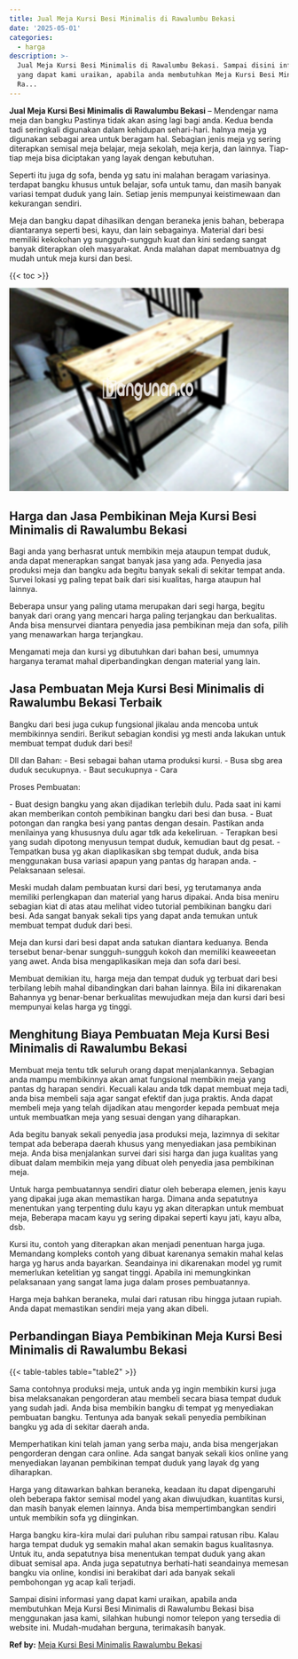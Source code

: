 ```yaml
---
title: Jual Meja Kursi Besi Minimalis di Rawalumbu Bekasi
date: '2025-05-01'
categories:
  - harga
description: >-
  Jual Meja Kursi Besi Minimalis di Rawalumbu Bekasi. Sampai disini informasi
  yang dapat kami uraikan, apabila anda membutuhkan Meja Kursi Besi Minimalis di
  Ra...
---
```


**Jual Meja Kursi Besi Minimalis di Rawalumbu Bekasi** – Mendengar nama meja dan bangku Pastinya tidak akan asing lagi bagi anda. Kedua benda tadi seringkali digunakan dalam kehidupan sehari-hari. halnya meja yg digunakan sebagai area untuk beragam hal. Sebagian jenis meja yg sering diterapkan semisal meja belajar, meja sekolah, meja kerja, dan lainnya. Tiap-tiap meja bisa diciptakan yang layak dengan kebutuhan.

Seperti itu juga dg sofa, benda yg satu ini malahan beragam variasinya. terdapat bangku khusus untuk belajar, sofa untuk tamu, dan masih banyak variasi tempat duduk yang lain. Setiap jenis mempunyai keistimewaan dan kekurangan sendiri.

Meja dan bangku dapat dihasilkan dengan beraneka jenis bahan, beberapa diantaranya seperti besi, kayu, dan lain sebagainya. Material dari besi memiliki kekokohan yg sungguh-sungguh kuat dan kini sedang sangat banyak diterapkan oleh masyarakat. Anda malahan dapat membuatnya dg mudah untuk meja kursi dan besi.

{{< toc >}}

![Jual Meja Kursi Besi Minimalis di Rawalumbu Bekasi](/images/jual-meja-besi-murah22.png)

## Harga dan Jasa Pembikinan Meja Kursi Besi Minimalis di Rawalumbu Bekasi

Bagi anda yang berhasrat untuk membikin meja ataupun tempat duduk, anda dapat menerapkan sangat banyak jasa yang ada. Penyedia jasa produksi meja dan bangku ada begitu banyak sekali di sekitar tempat anda. Survei lokasi yg paling tepat baik dari sisi kualitas, harga ataupun hal lainnya.

Beberapa unsur yang paling utama merupakan dari segi harga, begitu banyak dari orang yang mencari harga paling terjangkau dan berkualitas. Anda bisa mensurvei diantara penyedia jasa pembikinan meja dan sofa, pilih yang menawarkan harga terjangkau.

Mengamati meja dan kursi yg dibutuhkan dari bahan besi, umumnya harganya teramat mahal diperbandingkan dengan material yang lain.

## Jasa Pembuatan Meja Kursi Besi Minimalis di Rawalumbu Bekasi Terbaik

Bangku dari besi juga cukup fungsional jikalau anda mencoba untuk membikinnya sendiri. Berikut sebagian kondisi yg mesti anda lakukan untuk membuat tempat duduk dari besi!

Dll dan Bahan: - Besi sebagai bahan utama produksi kursi. - Busa sbg area duduk secukupnya. - Baut secukupnya - Cara

Proses Pembuatan:

\- Buat design bangku yang akan dijadikan terlebih dulu. Pada saat ini kami akan memberikan contoh pembikinan bangku dari besi dan busa. - Buat potongan dan rangka besi yang pantas dengan desain. Pastikan anda menilainya yang khususnya dulu agar tdk ada kekeliruan. - Terapkan besi yang sudah dipotong menyusun tempat duduk, kemudian baut dg pesat. - Tempatkan busa yg akan diaplikasikan sbg tempat duduk, anda bisa menggunakan busa variasi apapun yang pantas dg harapan anda. - Pelaksanaan selesai.

Meski mudah dalam pembuatan kursi dari besi, yg terutamanya anda memiliki perlengkapan dan material yang harus dipakai. Anda bisa meniru sebagian kiat di atas atau melihat video tutorial pembikinan bangku dari besi. Ada sangat banyak sekali tips yang dapat anda temukan untuk membuat tempat duduk dari besi.

Meja dan kursi dari besi dapat anda satukan diantara keduanya. Benda tersebut benar-benar sungguh-sungguh kokoh dan memiliki keaweeetan yang awet. Anda bisa mengaplikasikan meja dan sofa dari besi.

Membuat demikian itu, harga meja dan tempat duduk yg terbuat dari besi terbilang lebih mahal dibandingkan dari bahan lainnya. Bila ini dikarenakan Bahannya yg benar-benar berkualitas mewujudkan meja dan kursi dari besi mempunyai kelas harga yg tinggi.

## Menghitung Biaya Pembuatan Meja Kursi Besi Minimalis di Rawalumbu Bekasi

Membuat meja tentu tdk seluruh orang dapat menjalankannya. Sebagian anda mampu membikinnya akan amat fungsional membikin meja yang pantas dg harapan sendiri. Kecuali kalau anda tdk dapat membuat meja tadi, anda bisa membeli saja agar sangat efektif dan juga praktis. Anda dapat membeli meja yang telah dijadikan atau mengorder kepada pembuat meja untuk membuatkan meja yang sesuai dengan yang diharapkan.

Ada begitu banyak sekali penyedia jasa produksi meja, lazimnya di sekitar tempat ada beberapa daerah khusus yang menyediakan jasa pembikinan meja. Anda bisa menjalankan survei dari sisi harga dan juga kualitas yang dibuat dalam membikin meja yang dibuat oleh penyedia jasa pembikinan meja.

Untuk harga pembuatannya sendiri diatur oleh beberapa elemen, jenis kayu yang dipakai juga akan memastikan harga. Dimana anda sepatutnya menentukan yang terpenting dulu kayu yg akan diterapkan untuk membuat meja, Beberapa macam kayu yg sering dipakai seperti kayu jati, kayu alba, dsb.

Kursi itu, contoh yang diterapkan akan menjadi penentuan harga juga. Memandang kompleks contoh yang dibuat karenanya semakin mahal kelas harga yg harus anda bayarkan. Seandainya ini dikarenakan model yg rumit memerlukan ketelitian yg sangat tinggi. Apabila ini memungkinkan pelaksanaan yang sangat lama juga dalam proses pembuatannya.

Harga meja bahkan beraneka, mulai dari ratusan ribu hingga jutaan rupiah. Anda dapat memastikan sendiri meja yang akan dibeli.

## Perbandingan Biaya Pembikinan Meja Kursi Besi Minimalis di Rawalumbu Bekasi

{{< table-tables table="table2" >}}

Sama contohnya produksi meja, untuk anda yg ingin membikin kursi juga bisa melaksanakan pengorderan atau membeli secara biasa tempat duduk yang sudah jadi. Anda bisa membikin bangku di tempat yg menyediakan pembuatan bangku. Tentunya ada banyak sekali penyedia pembikinan bangku yg ada di sekitar daerah anda.

Memperhatikan kini telah jaman yang serba maju, anda bisa mengerjakan pengorderan dengan cara online. Ada sangat banyak sekali kios online yang menyediakan layanan pembikinan tempat duduk yang layak dg yang diharapkan.

Harga yang ditawarkan bahkan beraneka, keadaan itu dapat dipengaruhi oleh beberapa faktor semisal model yang akan diwujudkan, kuantitas kursi, dan masih banyak elemen lainnya. Anda bisa mempertimbangkan sendiri untuk membikin sofa yg diinginkan.

Harga bangku kira-kira mulai dari puluhan ribu sampai ratusan ribu. Kalau harga tempat duduk yg semakin mahal akan semakin bagus kualitasnya. Untuk itu, anda sepatutnya bisa menentukan tempat duduk yang akan dibuat semisal apa. Anda juga sepatutnya berhati-hati seandainya memesan bangku via online, kondisi ini berakibat dari ada banyak sekali pembohongan yg acap kali terjadi.

Sampai disini informasi yang dapat kami uraikan, apabila anda membutuhkan Meja Kursi Besi Minimalis di Rawalumbu Bekasi bisa menggunakan jasa kami, silahkan hubungi nomor telepon yang tersedia di website ini. Mudah-mudahan berguna, terimakasih banyak.

**Ref by:** [Meja Kursi Besi Minimalis Rawalumbu Bekasi](https://id.wikipedia.org/wiki/Meja)
